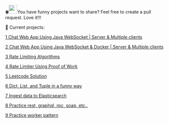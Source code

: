🍀<img src="https://user-images.githubusercontent.com/5679180/79618120-0daffb80-80be-11ea-819e-d2b0fa904d07.gif" width="27px">You have funny projects want to share? Feel free to create a pull request. Love it!!!

🚀 Current projects:

[1 Chat Web App Using Java WebSocket | Server & Multiple clients](https://github.com/vkhanhqui/funny-things/tree/main/001-chat-web-app)

[2 Chat Web App Using Java WebSocket & Docker | Server & Multiple clients](https://github.com/vkhanhqui/funny-things/tree/main/002-chat-web-app-docker) 

[3 Rate Limiting Algorithms](https://github.com/vkhanhqui/youtube-code/tree/main/003-rate-limiter)

[4 Rate Limiter Using Proof of Work](https://github.com/vkhanhqui/youtube-code/tree/main/004-rate-limiter-proof-of-work)

[5 Leetcode Solution](https://github.com/vkhanhqui/youtube-code/tree/main/005-leetcode)

[6 Dict, List, and Tuple in a funny way](https://github.com/vkhanhqui/youtube-code/tree/main/006-python-stuffs)

[7 Ingest data to Elasticsearch](https://github.com/vkhanhqui/youtube-code/tree/main/007-ingest-data-elasticsearch)

[8 Practice rest, graphql, rpc, soap, etc..](https://github.com/vkhanhqui/youtube-code/tree/main/008-api-shapes)

[9 Practice worker pattern](https://github.com/vkhanhqui/youtube-code/tree/main/009-worker-pattern)
